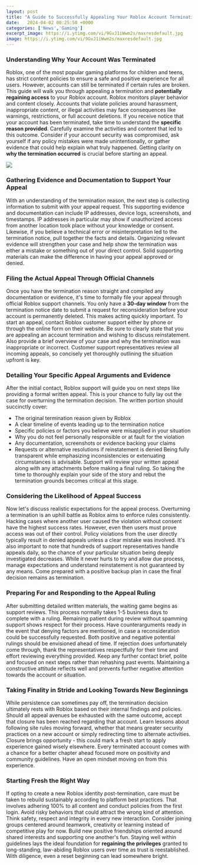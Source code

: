 ```yaml
---
layout: post
title: "A Guide to Successfully Appealing Your Roblox Account Termination"
date:   2024-04-02 00:25:50 +0000
categories: ['News','Gaming']
excerpt_image: https://i.ytimg.com/vi/9GvJ1iWwm2s/maxresdefault.jpg
image: https://i.ytimg.com/vi/9GvJ1iWwm2s/maxresdefault.jpg
---
```


### Understanding Why Your Account Was Terminated
Roblox, one of the most popular gaming platforms for children and teens, has strict content policies to ensure a safe and positive experience for all users. However, accounts can still be terminated if certain rules are broken. This guide will walk you through appealing a termination and **potentially regaining access** to your Roblox account.
Roblox monitors player behavior and content closely. Accounts that violate policies around harassment, inappropriate content, or illegal activities may face consequences like warnings, restrictions, or full account deletions. If you receive notice that your account has been terminated, take time to understand the **specific reason provided**. Carefully examine the activities and content that led to this outcome. Consider if your account security was compromised, ask yourself if any policy mistakes were made unintentionally, or gather evidence that could help explain what truly happened. Getting clarity on **why the termination occurred** is crucial before starting an appeal.

![](https://i.ytimg.com/vi/9GvJ1iWwm2s/maxresdefault.jpg)
### Gathering Evidence and Documentation to Support Your Appeal  
With an understanding of the termination reason, the next step is collecting information to submit with your appeal request. This supporting evidence and documentation can include IP addresses, device logs, screenshots, and timestamps. IP addresses in particular may show if unauthorized access from another location took place without your knowledge or consent. Likewise, if you believe a technical error or misinterpretation led to the termination notice, pull together the facts and details. Organizing relevant evidence will strengthen your case and help show the termination was either a mistake or something out of your direct control. Solid supporting materials can make the difference in having your appeal approved or denied.
### Filing the Actual Appeal Through Official Channels
Once you have the termination reason straight and compiled any documentation or evidence, it's time to formally file your appeal through official Roblox support channels. You only have a **30-day window** from the termination notice date to submit a request for reconsideration before your account is permanently deleted. This makes acting quickly important. To start an appeal, contact Roblox customer support either by phone or through the online form on their website. Be sure to clearly state that you are appealing an account termination and wishing to discuss reinstatement. Also provide a brief overview of your case and why the termination was inappropriate or incorrect. Customer support representatives review all incoming appeals, so concisely yet thoroughly outlining the situation upfront is key.
### Detailing Your Specific Appeal Arguments and Evidence 
After the initial contact, Roblox support will guide you on next steps like providing a formal written appeal. This is your chance to fully lay out the case for overturning the termination decision. The written portion should succinctly cover:
- The original termination reason given by Roblox
- A clear timeline of events leading up to the termination notice
- Specific policies or factors you believe were misapplied in your situation  
- Why you do not feel personally responsible or at fault for the violation
- Any documentation, screenshots or evidence backing your claims
- Requests or alternative resolutions if reinstatement is denied
Being fully transparent while emphasizing inconsistencies or extenuating circumstances is advisable. Support will review your written appeal along with any attachments before making a final ruling. So taking the time to thoroughly explain your side of the story and rebut the termination grounds becomes critical at this stage.
### Considering the Likelihood of Appeal Success
Now let's discuss realistic expectations for the appeal process. Overturning a termination is an uphill battle as Roblox aims to enforce rules consistently. Hacking cases where another user caused the violation without consent have the highest success rates. However, even then users must prove access was out of their control. Policy violations from the user directly typically result in denied appeals unless a clear mistake was involved. It's also important to note that hundreds of support representatives handle appeals daily, so the chance of your particular situation being deeply investigated decreases. While it never hurts to try and allow due process, manage expectations and understand reinstatement is not guaranteed by any means. Come prepared with a positive backup plan in case the final decision remains as termination.
### Preparing For and Responding to the Appeal Ruling  
After submitting detailed written materials, the waiting game begins as support reviews. This process normally takes 1-5 business days to complete with a ruling. Remaining patient during review without spamming support shows respect for their process. Have counterarguments ready in the event that denying factors are mentioned, in case a reconsideration could be successfully requested. Both positive and negative potential rulings should be envisioned ahead of time. If rejection does unfortunately come through, thank the representatives respectfully for their time and effort reviewing everything provided. Keep any further contact brief, polite and focused on next steps rather than rehashing past events. Maintaining a constructive attitude reflects well and prevents further negative attention towards the account or situation.
### Taking Finality in Stride and Looking Towards New Beginnings
While persistence can sometimes pay off, the termination decision ultimately rests with Roblox based on their internal findings and policies. Should all appeal avenues be exhausted with the same outcome, accept that closure has been reached regarding that account. Learn lessons about following site rules moving forward, whether that means greater security practices on a new account or simply redirecting time to alternate activities. Closure brings opportunity - this could mark a fresh start to apply experience gained wisely elsewhere. Every terminated account comes with a chance for a better chapter ahead focused more on positivity and community guidelines. Have an open mindset moving on from this experience.
### Starting Fresh the Right Way
If opting to create a new Roblox identity post-termination, care must be taken to rebuild sustainably according to platform best practices. That involves adhering 100% to all content and conduct policies from the first login. Avoid risky behaviors that could attract the wrong kind of attention. Think safety, respect and integrity in every new interaction. Consider joining groups centered around teamwork, creativity or learning instead of competitive play for now. Build new positive friendships oriented around shared interests and supporting one another's fun. Staying well within guidelines lays the ideal foundation for **regaining the privileges** granted to long-standing, law-abiding Roblox users over time as trust is reestablished. With diligence, even a reset beginning can lead somewhere bright.